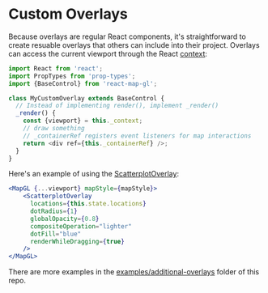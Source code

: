 # Custom Overlays

Because overlays are regular React components, it's straightforward to create
resuable overlays that others can include into their project. Overlays can access
the current viewport through the React [context](https://facebook.github.io/react/docs/context.html):

```js
import React from 'react';
import PropTypes from 'prop-types';
import {BaseControl} from 'react-map-gl';

class MyCustomOverlay extends BaseControl {
  // Instead of implementing render(), implement _render()
  _render() {
    const {viewport} = this._context;
    // draw something
    // _containerRef registers event listeners for map interactions
    return <div ref={this._containerRef} />;
  }
}
```

Here's an example of using the [ScatterplotOverlay](https://github.com/uber/react-map-gl/tree/4.1-release/examples/additional-overlays/src/scatterplot-overlay.js):

```jsx
<MapGL {...viewport} mapStyle={mapStyle}>
    <ScatterplotOverlay
      locations={this.state.locations}
      dotRadius={1}
      globalOpacity={0.8}
      compositeOperation="lighter"
      dotFill="blue"
      renderWhileDragging={true}
    />
</MapGL>
```

There are more examples in the [examples/additional-overlays](https://github.com/uber/react-map-gl/tree/4.1-release/examples/additional-overlays) folder of this repo.
